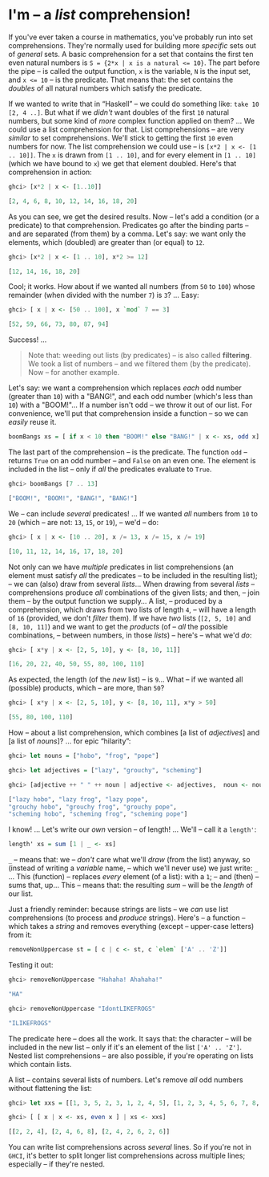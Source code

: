 # I'm – a *list* comprehension!

If you've ever taken a course in mathematics, you've probably run into set comprehensions. They're normally used for building more *specific* sets out of *general* sets. A basic comprehension for a set that contains the first ten even natural numbers is `S = {2*x | x is a natural <= 10}`. The part before the pipe – is called the output function, `x` is the variable, `N` is the input set, and `x <= 10` – is the predicate. That means that: the set contains the *doubles* of all natural numbers which satisfy the predicate. 

If we wanted to write that in “Haskell” – we could do something like: `take 10 [2, 4 ..]`. But what if we *didn't* want doubles of the first `10` natural numbers, but some kind of *more* complex function applied on them? … We could use a list comprehension for that. List comprehensions – are very *similar* to set comprehensions. We'll stick to getting the first `10` even numbers for now. The list comprehension we could use – is `[x*2 | x <- [1 .. 10]]`. The `x` is drawn from `[1 .. 10]`, and for every element in `[1 .. 10]` (which we have bound to `x`) we get that element doubled. Here's that comprehension in action:

```haskell
ghci> [x*2 | x <- [1..10]]  

[2, 4, 6, 8, 10, 12, 14, 16, 18, 20]  
```

As you can see, we get the desired results. Now – let's add a condition (or a predicate) to that comprehension. Predicates go after the binding parts – and are separated (from them) by a comma. Let's say: we want only the elements, which (doubled) are greater than (or equal) to `12`. 

```haskell
ghci> [x*2 | x <- [1 .. 10], x*2 >= 12]  

[12, 14, 16, 18, 20]  
```

Cool; it works. How about if we wanted all numbers (from `50` to `100`) whose remainder (when divided with the number `7`) is `3`? … Easy:

```haskell
ghci> [ x | x <- [50 .. 100], x `mod` 7 == 3]  

[52, 59, 66, 73, 80, 87, 94]   
```

Success! … 

> Note that: weeding out lists (by predicates) – is also called **filtering**. We took a list of numbers – and we filtered them (by the predicate). Now – for another example. 

Let's say: we want a comprehension which replaces *each* odd number (greater than `10`) with a "BANG!", and each odd number (which's less than `10`) with a "BOOM!"… If a number isn't odd – we throw it out of our list. For convenience, we'll put that comprehension inside a function – so we can *easily* reuse it.

```haskell
boomBangs xs = [ if x < 10 then "BOOM!" else "BANG!" | x <- xs, odd x]   
```

The last part of the comprehension – is the predicate. The function `odd` – returns `True` on an odd number – and `False` on an even one. The element is included in the list – only if *all* the predicates evaluate to `True`. 

```haskell
ghci> boomBangs [7 .. 13]  

["BOOM!", "BOOM!", "BANG!", "BANG!"]   
```

We – can include *several* predicates! … If we wanted *all* numbers from `10` to `20` (which – are not: `13`, `15`, or `19`), – we'd – do:

```haskell
ghci> [ x | x <- [10 .. 20], x /= 13, x /= 15, x /= 19]  

[10, 11, 12, 14, 16, 17, 18, 20]  
```

Not only can we have *multiple* predicates in list comprehensions (an element must satisfy *all* the predicates – to be included in the resulting list); – we can (also) draw from several *lists*… When drawing from several *lists* – comprehensions produce *all* combinations of the given lists; and then, – join them – by the output function we supply… A list, – produced by a comprehension, which draws from two lists of length `4`, – will have a length of `16` (provided, we don't *filter* them). If we have *two* lists (`[2, 5, 10]` and `[8, 10, 11]`) and we want to get the *products* (of – *all* the possible combinations, – between numbers, in those *lists*) – here's – what we'd *do*:

```haskell
ghci> [ x*y | x <- [2, 5, 10], y <- [8, 10, 11]]  

[16, 20, 22, 40, 50, 55, 80, 100, 110]   
```

As expected, the length (of the *new* list) – is `9`… What – if we wanted all (possible) products, which – are more, than `50`?

```haskell
ghci> [ x*y | x <- [2, 5, 10], y <- [8, 10, 11], x*y > 50]  

[55, 80, 100, 110]   
```

How – about a list comprehension, which combines [a list of *adjectives*] and [a list of *nouns*]? … for epic “hilarity”:

```haskell
ghci> let nouns = ["hobo", "frog", "pope"]  

ghci> let adjectives = ["lazy", "grouchy", "scheming"]  

ghci> [adjective ++ " " ++ noun | adjective <- adjectives,  noun <- nouns]  

["lazy hobo", "lazy frog", "lazy pope", 
"grouchy hobo", "grouchy frog", "grouchy pope", 
"scheming hobo", "scheming frog", "scheming pope"]   
```

I know! … Let's write our *own* version – of length! … We'll – call it a `length'`:

```haskell
length' xs = sum [1 | _ <- xs]   
```

`_` – means that: we – *don't* care what we'll *draw* (from the list) anyway, so (instead of writing a *variable* name, – which we'll never use) we just write: `_` … This (function) – replaces *every* element (of a list): with a `1`; – and (then) – sums that, up… This – means that: the resulting *sum* – will be the *length* of our list.

Just a friendly reminder: because strings are lists – we *can* use list comprehensions (to process and *produce* strings). Here's – a function – which takes a *string* and removes everything (except – upper-case letters) from it:

```haskell
removeNonUppercase st = [ c | c <- st, c `elem` ['A' .. 'Z']]   
```

Testing it out: 

```haskell
ghci> removeNonUppercase "Hahaha! Ahahaha!"  

"HA"  
```

```haskell
ghci> removeNonUppercase "IdontLIKEFROGS"  

"ILIKEFROGS"   
```

The predicate here – does all the work. It says that: the character – will be included in the new list – only if it's an element of the list `['A' .. 'Z']`. Nested list comprehensions – are also possible, if you're operating on lists which contain lists. 

A list – contains several lists of numbers. Let's remove *all* odd numbers without flattening the list:

```haskell
ghci> let xxs = [[1, 3, 5, 2, 3, 1, 2, 4, 5], [1, 2, 3, 4, 5, 6, 7, 8, 9], [1, 2, 4, 2, 1, 6, 3, 1, 3, 2, 3, 6]] 

ghci> [ [ x | x <- xs, even x ] | xs <- xxs]  

[[2, 2, 4], [2, 4, 6, 8], [2, 4, 2, 6, 2, 6]]  
```

You can write list comprehensions across *several* lines. So if you're not in `GHCI`, it's better to split longer list comprehensions across multiple lines; especially – if they're nested.